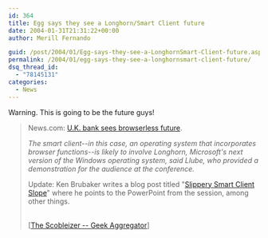 ```yaml
---
id: 364
title: Egg says they see a Longhorn/Smart Client future
date: 2004-01-31T21:31:22+00:00
author: Merill Fernando

guid: /post/2004/01/Egg-says-they-see-a-LonghornSmart-Client-future.aspx
permalink: /2004/01/egg-says-they-see-a-longhornsmart-client-future/
dsq_thread_id:
  - "78145131"
categories:
  - News
---
```

<body xmlns="http://www.w3.org/1999/xhtml">
    <div class="Section1">
        <p>
            Warning. This is going&#160;to be the future guys!
        </p>
        <blockquote style='margin-top:5.0pt;margin-bottom:5.0pt'> 
        <p>
            News.com: <a href="http://news.com.com/2100-1016_3-5150019.html?tag=nefd_top" title="http://news.com.com/2100-1016_3-5150019.html?tag=nefd_top">U.K.
            bank sees browserless future</a>.
        </p>
        <p>
            <i><span style='; font-style:italic'>The smart client--in this case, an operating
            system that incorporates browser functions--is likely to involve Longhorn, Microsoft's
            next version of the Windows operating system, said Llube, who provided a demonstration
            for the audience at the conference.</span></i>
        </p>
        <p>
            Update: Ken Brubaker writes a blog post titled "<a href="http://dotnetjunkies.com/WebLog/kenbrubaker/posts/6304.aspx" title="http://dotnetjunkies.com/WebLog/kenbrubaker/posts/6304.aspx">Slippery
            Smart Client Slope</a>" where he points to the PowerPoint from the session, among
            other things.
        </p>
        <p class="MsoNormal">
            <br />
            [<a href="http://radio.weblogs.com/0001011/2004/01/30.html#a6468">The Scobleizer --
            Geek Aggregator</a>]
        </p>
        </blockquote>
    </div>
</body>